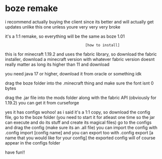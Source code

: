# boze remake
i recommend actually buying the client since its better and will actually get updates unlike this one unless youre very very very broke

it's a 1:1 remake, so everything will be the same as boze 1.01
                  
                                         [how to install]

this is for minecraft 1.19.2 and uses the fabric library, so download the fabric installer, download a minecraft version with whatever fabric version doesnt really matter as long its higher than 11 and download

you need java 17 or higher, download it from oracle or something idk

drag the boze folder into the .minecraft thing and make sure the font isnt 0 bytes

drag the .jar file into the mods folder along with the fabric API (obviously for 1.19.2) you can get it from curseforge

yes it has configs wohoo! as i said it's a 1:1 copy, so download the config file, go to the boze folder (you need to start it for atleast one time so the jar can execute and do its stuff and create its magical files) go to the configs and drag the config (make sure its an .all file) you can import the config with .config import [config name] and you can export too with .config export [a name that you would like for your config] the exported config will of course appear in the configs folder

have fun!!
